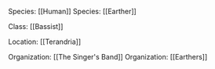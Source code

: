 Species: [[Human]]
Species: [[Earther]]

Class: [[Bassist]]

Location: [[Terandria]]

Organization: [[The Singer's Band]]
Organization: [[Earthers]]
